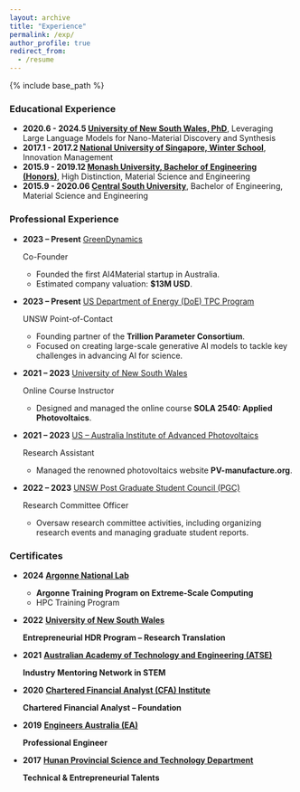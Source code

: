 ```yaml
---
layout: archive
title: "Experience"
permalink: /exp/
author_profile: true
redirect_from:
  - /resume
---
```

{% include base_path %}





### Educational Experience

- **2020.6 - 2024.5 [University of New South Wales, PhD](https://www.unsw.edu.au/)**, Leveraging Large Language Models for Nano-Material Discovery and Synthesis
- **2017.1 - 2017.2 [National University of Singapore, Winter School](https://www.nus.edu.sg/)**, Innovation Management
- **2015.9 - 2019.12 [Monash University, Bachelor of Engineering (Honors)](https://www.monash.edu/)**, High Distinction, Material Science and Engineering
- **2015.9 - 2020.06 [Central South University](https://www.csu.edu.cn/)**, Bachelor of Engineering, Material Science and Engineering

### **Professional Experience**

- **2023 – Present** [GreenDynamics](https://www.greendynamics.com.au)

  Co-Founder

  - Founded the first AI4Material startup in Australia.
  - Estimated company valuation: **$13M USD**.

- **2023 – Present** [US Department of Energy (DoE) TPC Program](https://www.energy.gov/)

  UNSW  Point-of-Contact

  - Founding partner of the **Trillion Parameter Consortium**.
  - Focused on creating large-scale generative AI models to tackle key challenges in advancing AI for science.

- **2021 – 2023** [University of New South Wales](https://www.unsw.edu.au/)

  Online Course Instructor

  - Designed and managed the online course **SOLA 2540: Applied Photovoltaics**.

- **2021 – 2023** [US – Australia Institute of Advanced Photovoltaics](https://findanexpert.unimelb.edu.au/project/19082-us-australia-institute-for-advanced-photovoltaics-(photovoltaics-collaboration))

  Research Assistant

  - Managed the renowned photovoltaics website **PV-manufacture.org**.

- **2022 – 2023** [UNSW Post Graduate Student Council (PGC)](https://www.arc.unsw.edu.au/voice/pgc)

  Research Committee Officer

  - Oversaw research committee activities, including organizing research events and managing graduate student reports.

### **Certificates**

- **2024** **[Argonne National Lab](https://www.anl.gov)**
  - **Argonne Training Program on Extreme-Scale Computing**
  - HPC Training Program
  
- **2022** **[University of New South Wales](https://www.unsw.edu.au/)**

  **Entrepreneurial HDR Program – Research Translation**

- **2021** **[Australian Academy of Technology and Engineering (ATSE)](https://www.atse.org.au/)**

  **Industry Mentoring Network in STEM**

- **2020** **[Chartered Financial Analyst (CFA) Institute](https://www.cfainstitute.org/)**

  **Chartered Financial Analyst – Foundation**

- **2019** **[Engineers Australia (EA)](https://www.engineersaustralia.org.au/)**

  **Professional Engineer**

- **2017** **[Hunan Provincial Science and Technology Department](https://kjt.hunan.gov.cn/)**

  **Technical & Entrepreneurial Talents**
